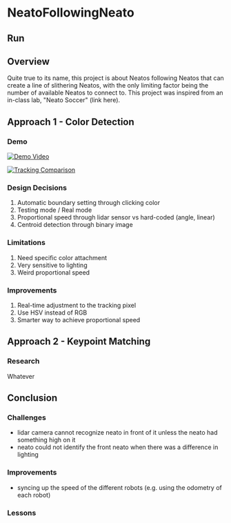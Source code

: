 # NeatoFollowingNeato

## Run



## Overview
Quite true to its name, this project is about Neatos following Neatos that can create a line of slithering Neatos, with the only limiting factor being the number of available Neatos to connect to. This project was inspired from an in-class lab, "Neato Soccer" (link here).

## Approach 1 - Color Detection

### Demo

[![Demo Video](https://img.youtube.com/vi/cAolaKo4dqg/maxresdefault.jpg)](https://youtu.be/cAolaKo4dqg)

[![Tracking Comparison](https://img.youtube.com/vi/BhG1ZUt1OvM/maxresdefault.jpg)](https://youtu.be/BhG1ZUt1OvM)

### Design Decisions

1. Automatic boundary setting through clicking color
2. Testing mode / Real mode
3. Proportional speed through lidar sensor vs hard-coded (angle, linear)
4. Centroid detection through binary image

### Limitations

1. Need specific color attachment
2. Very sensitive to lighting
3. Weird proportional speed

### Improvements

1. Real-time adjustment to the tracking pixel
2. Use HSV instead of RGB
3. Smarter way to achieve proportional speed

## Approach 2 - Keypoint Matching

### Research

Whatever

## Conclusion

### Challenges
- lidar camera cannot recognize neato in front of it unless the neato had something high on it
- neato could not identify the front neato when there was a difference in lighting

### Improvements
- syncing up the speed of the different robots (e.g. using the odometry of each robot)

### Lessons

